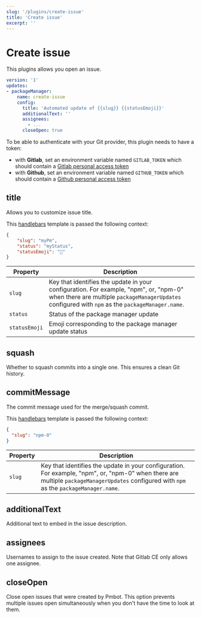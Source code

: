 ```yaml
---
slug: '/plugins/create-issue'
title: 'Create issue'
excerpt: ''
---
```


# Create issue

This plugins allows you open an issue.

<div class="code-group" data-props='{ "lineNumbers": ["true"] }'>

````yaml
version: '1'
updates:
- packageManager:
    name: create-issue
    config:
      title: 'Automated update of {{slug}} {{statusEmoji}}'
      additionalText: ''
      assignees:
        - ...
      closeOpen: true
````

</div>

To be able to authenticate with your Git provider, this plugin needs to have a token:
- with **Gitlab**, set an environment variable named `GITLAB_TOKEN` which should contain a [Gitlab personal access token](https://docs.gitlab.com/ee/user/profile/personal_access_tokens.html)
- with **Github**, set an environment variable named `GITHUB_TOKEN` which should contain a [Github personal access token](https://help.github.com/en/github/authenticating-to-github/creating-a-personal-access-token-for-the-command-line)

## title

Allows you to customize issue title.

This [handlebars](https://handlebarsjs.com/guide/#what-is-handlebars) template is passed the following context:

<div class="code-group" data-props='{ "lineNumbers": ["true"] }'>

```json
{
    "slug": "myPm",
    "status": "myStatus",
    "statusEmoji": "🚀"
}
```

</div>

| Property | Description |
| --- | --- |
| `slug` | Key that identifies the update in your configuration. For example, "npm", or, "npm-0" when there are multiple `packageManagerUpdates` configured with `npm` as the `packageManager.name`. |
| `status` | Status of the package manager update |
| `statusEmoji` |  Emoji corresponding to the package manager update status |

## squash

Whether to squash commits into a single one. This ensures a clean Git history.

## commitMessage

The commit message used for the merge/squash commit.

This [handlebars](https://handlebarsjs.com/guide/#what-is-handlebars) template is passed the following context:

<div class="code-group" data-props='{ "lineNumbers": ["true"] }'>

```json
{
  "slug": "npm-0"
}
```

</div>

| Property | Description |
| --- | --- |
| `slug` | Key that identifies the update in your configuration. For example, "npm", or, "npm-0" when there are multiple `packageManagerUpdates` configured with `npm` as the `packageManager.name`. |

## additionalText

Additional text to embed in the issue description.

## assignees

Usernames to assign to the issue created. Note that Gitlab CE only allows one assignee.

## closeOpen

Close open issues that were created by Pmbot. This option prevents multiple issues open simultaneously when you don't have the time to look at them.
